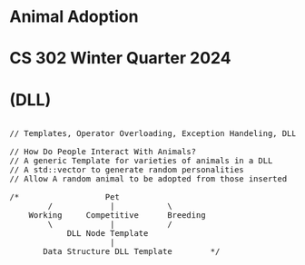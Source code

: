 # Animal Adoption
# CS 302 Winter Quarter 2024
# (DLL)
<pre> 
// Templates, Operator Overloading, Exception Handeling, DLL, std::Vector

// How Do People Interact With Animals?
// A generic Template for varieties of animals in a DLL
// A std::vector to generate random personalities
// Allow A random animal to be adopted from those inserted

/*                  Pet
        /            |           \
    Working     Competitive      Breeding
        \            |           /
            DLL Node Template
                     |
       Data Structure DLL Template        */
</pre>
